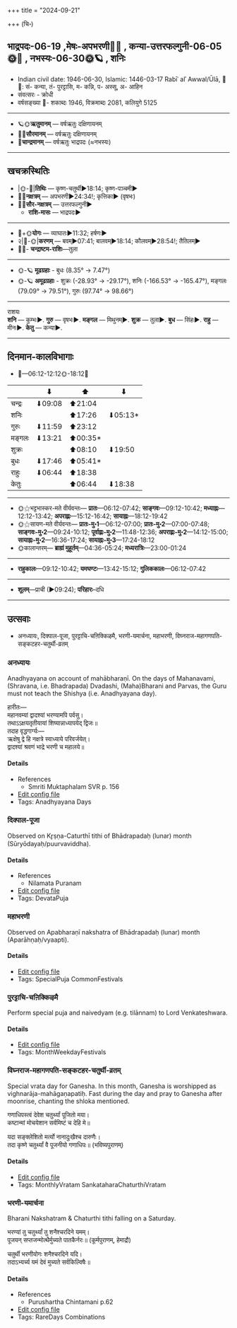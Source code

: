 +++
title = "2024-09-21"

+++
(चि॰)
## भाद्रपदः-06-19  ,मेषः-अपभरणी🌛🌌  ,  कन्या-उत्तरफल्गुनी-06-05🌞🌌  ,  नभस्यः-06-30🌞🪐  , शनिः
- Indian civil date: 1946-06-30, Islamic: 1446-03-17 Rabīʿ alʾ Awwal/Ūlā, 🌌🌞: सं- कन्या, तं- पुरट्टासि, म- कन्नि, प- अस्सू, अ- आहिन
- संवत्सरः - क्रोधी
- वर्षसङ्ख्या 🌛- शकाब्दः 1946, विक्रमाब्दः 2081, कलियुगे 5125
___________________
- 🪐🌞**ऋतुमानम्** — वर्षऋतुः दक्षिणायनम्
- 🌌🌞**सौरमानम्** — वर्षऋतुः दक्षिणायनम्
- 🌛**चान्द्रमानम्** — वर्षऋतुः भाद्रपदः (≈नभस्यः)
___________________


## खचक्रस्थितिः
- |🌞-🌛|**तिथिः** — कृष्ण-चतुर्थी►18:14; कृष्ण-पञ्चमी►  
- 🌌🌛**नक्षत्रम्** — अपभरणी►24:34!; कृत्तिका► (वृषभः)  
- 🌌🌞**सौर-नक्षत्रम्** — उत्तरफल्गुनी►  
  - **राशि-मासः** — भाद्रपदः► 
___________________
- 🌛+🌞**योगः** — व्याघातः►11:32; हर्षणः►  
- २|🌛-🌞|**करणम्** — बवम्►07:41; बालवम्►18:14; कौलवम्►28:54!; तैतिलम्►  
- 🌌🌛- **चन्द्राष्टम-राशिः**—तुला  
___________________
- 🌞-🪐 **मूढग्रहाः** - बुधः (8.35° → 7.47°)
- 🌞-🪐 **अमूढग्रहाः** - शुक्रः (-28.93° → -29.17°), शनिः (-166.53° → -165.47°), मङ्गलः (79.09° → 79.51°), गुरुः (97.74° → 98.66°)
___________________
राशयः  
**शनि** — कुम्भः►. **गुरु** — वृषभः►. **मङ्गल** — मिथुनम्►. **शुक्र** — तुला►. **बुध** — सिंहः►. **राहु** — मीनः►. **केतु** — कन्या►. 
___________________


## दिनमान-कालविभागाः
- 🌅—06:12-12:12🌞-18:12🌇  

|      |⬇     |⬆     |⬇     |
|------|-----|-----|------|
|चन्द्रः|⬇09:08 |⬆21:04 |     |
|शनिः   |     |⬆17:26 |⬇05:13*|
|गुरुः  |⬇11:59 |⬆23:12 |     |
|मङ्गलः |⬇13:21 |⬆00:35*|     |
|शुक्रः |     |⬆08:10 |⬇19:50 |
|बुधः   |⬇17:46 |⬆05:41*|     |
|राहुः  |⬇06:44 |⬆18:38 |     |
|केतुः  |     |⬆06:44 |⬇18:38 |
___________________
- 🌞⚝भट्टभास्कर-मते वीर्यवन्तः— **प्रातः**—06:12-07:42; **साङ्गवः**—09:12-10:42; **मध्याह्नः**—12:12-13:42; **अपराह्णः**—15:12-16:42; **सायाह्नः**—18:12-19:42  
- 🌞⚝सायण-मते वीर्यवन्तः— **प्रातः-मु॰1**—06:12-07:00; **प्रातः-मु॰2**—07:00-07:48; **साङ्गवः-मु॰2**—09:24-10:12; **पूर्वाह्णः-मु॰2**—11:48-12:36; **अपराह्णः-मु॰2**—14:12-15:00; **सायाह्नः-मु॰2**—16:36-17:24; **सायाह्नः-मु॰3**—17:24-18:12  
- 🌞कालान्तरम्— **ब्राह्मं मुहूर्तम्**—04:36-05:24; **मध्यरात्रिः**—23:00-01:24  
___________________
- **राहुकालः**—09:12-10:42; **यमघण्टः**—13:42-15:12; **गुलिककालः**—06:12-07:42  
___________________
- **शूलम्**—प्राची (►09:24); **परिहारः**–दधि  
___________________

## उत्सवाः
- अनध्यायः, दिक्पाल-पूजा, पुरट्टाचि-चऩिक्किऴमै, भरणी-यमार्चना, महाभरणी, विघ्नराज-महागणपति-सङ्कटहर-चतुर्थी-व्रतम्
### अनध्यायः



Anadhyayana on account of mahābharaṇī. On the days of Mahanavami, (Shravana, i.e. Bhadrapada) Dvadashi, (Maha)Bharani and Parvas, the Guru must not teach the Shishya (i.e. Anadhyayana day).

हारीतः—  
महानवम्यां द्वादश्यां भरण्यामपि पर्वसु।  
तथाऽऽक्षयतृतीयायां शिष्यान्नाध्यापयेद् द्विजः॥  
तदाह वृद्धगार्ग्यः—  
ऋक्षेषु द्वे हि नक्षत्रे स्वाध्याये परिवर्जयेत्।  
द्वादश्यां श्रवणं भाद्रे भरणी च महालये॥



#### Details
- References
  - Smriti Muktaphalam SVR p.  156
- [Edit config file](https://github.com/jyotisham/adyatithi/blob/master/time_focus/adhyayana/relative_event/mahAbharaNI/offset__00/anadhyAyaH~mahAbharaNI.toml)
- Tags: Anadhyayana Days


### दिक्पाल-पूजा

Observed on Kr̥ṣṇa-Caturthī tithi of Bhādrapadaḥ (lunar) month (Sūryōdayaḥ/puurvaviddha). 



#### Details
- References
  - Nilamata Puranam
- [Edit config file](https://github.com/jyotisham/adyatithi/blob/master/general/lunar_month/tithi/06/19/dikpAla-pUjA~2.toml)
- Tags: DevataPuja


### महाभरणी

Observed on Apabharaṇī nakshatra of Bhādrapadaḥ (lunar) month (Aparāhṇaḥ/vyaapti). 



#### Details
- [Edit config file](https://github.com/jyotisham/adyatithi/blob/master/devatA/pitR/lunar_month/nakshatra/06/02/mahAbharaNI.toml)
- Tags: SpecialPuja CommonFestivals


### पुरट्टाचि-चऩिक्किऴमै



Perform special puja and naivedyam (e.g. tilānnam) to Lord Venkateshwara.

#### Details
- [Edit config file](https://github.com/jyotisham/adyatithi/blob/master/tamil/description_only/puraTTAci~can2ikkizhamai.toml)
- Tags: MonthWeekdayFestivals


### विघ्नराज-महागणपति-सङ्कटहर-चतुर्थी-व्रतम्



Special vrata day for Ganesha. In this month, Ganesha is worshipped as vighnarāja-mahāgaṇapatiḥ. Fast during the day and pray to Ganesha after moonrise, chanting the shloka mentioned.

गणाधिपस्त्वं देवेश चतुर्थ्यां पूजितो मया।  
कष्टान्मां मोचयेशान सर्वमिष्टं च देहि मे॥  
  
यदा सङ्क्लेशितो मर्त्यो नानादुःखैश्च दारुणैः।  
तदा कृष्णे चतुर्थ्यां वै पूजनीयो गणाधिपः॥ (भविष्यपुराणम्)



#### Details
- [Edit config file](https://github.com/jyotisham/adyatithi/blob/master/devatA/gaNapati/description_only/vighnarAja-mahAgaNapati_saGkaTahara-caturthI-vratam.toml)
- Tags: MonthlyVratam SankataharaChaturthiVratam


### भरणी-यमार्चना



Bharani Nakshatram & Chaturthi tithi falling on a Saturday.

भरण्यां तु चतुर्थ्यां तु शनैश्चरदिने यमम्।  
पूजयन् सप्तजन्मोत्थैर्मुच्यते पातकैर्नरः॥ (कूर्मपुराणम्, हेमाद्रौ)  
  
चतुर्थी भरणीयोगः शनैश्चरदिने यदि।  
तदाऽभ्यर्च्य यमं देवं मुच्यते सर्वकिल्विषैः॥



#### Details
- References
  - Purushartha Chintamani p.62
- [Edit config file](https://github.com/jyotisham/adyatithi/blob/master/time_focus/special-tithis/description_only/yamacaturthI-vratam.toml)
- Tags: RareDays Combinations


